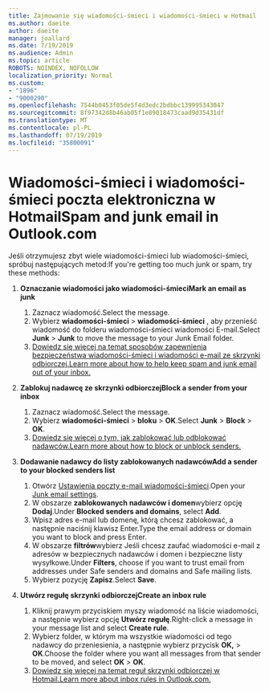 ```yaml
---
title: Zajmowanie się wiadomości-śmieci i wiadomości-śmieci w Hotmail
ms.author: daeite
author: daeite
manager: joallard
ms.date: 7/19/2019
ms.audience: Admin
ms.topic: article
ROBOTS: NOINDEX, NOFOLLOW
localization_priority: Normal
ms.custom:
- "1896"
- "9000290"
ms.openlocfilehash: 7544b0453f05de5f4d3edc2bdbbc139995343047
ms.sourcegitcommit: 8f97342d8b46ab05f1e89018473caad9d35431df
ms.translationtype: MT
ms.contentlocale: pl-PL
ms.lasthandoff: 07/19/2019
ms.locfileid: "35800091"
---
```

# <a name="spam-and-junk-email-in-outlookcom"></a><span data-ttu-id="91ddc-102">Wiadomości-śmieci i wiadomości-śmieci poczta elektroniczna w Hotmail</span><span class="sxs-lookup"><span data-stu-id="91ddc-102">Spam and junk email in Outlook.com</span></span>

<span data-ttu-id="91ddc-103">Jeśli otrzymujesz zbyt wiele wiadomości-śmieci lub wiadomości-śmieci, spróbuj następujących metod:</span><span class="sxs-lookup"><span data-stu-id="91ddc-103">If you're getting too much junk or spam, try these methods:</span></span>

1. <span data-ttu-id="91ddc-104">**Oznaczanie wiadomości jako wiadomości-śmieci**</span><span class="sxs-lookup"><span data-stu-id="91ddc-104">**Mark an email as junk**</span></span>
    1. <span data-ttu-id="91ddc-105">Zaznacz wiadomość.</span><span class="sxs-lookup"><span data-stu-id="91ddc-105">Select the message.</span></span>
    1. <span data-ttu-id="91ddc-106">Wybierz **wiadomości-śmieci** > **wiadomości-śmieci** , aby przenieść wiadomość do folderu wiadomości-śmieci wiadomości E-mail.</span><span class="sxs-lookup"><span data-stu-id="91ddc-106">Select **Junk** > **Junk** to move the message to your Junk Email folder.</span></span>
    1. [<span data-ttu-id="91ddc-107">Dowiedz się więcej na temat sposobów zapewnienia bezpieczeństwa wiadomości-śmieci i wiadomości e-mail ze skrzynki odbiorczej.</span><span class="sxs-lookup"><span data-stu-id="91ddc-107">Learn more about how to help keep spam and junk email out of your inbox.</span></span>](https://support.office.com/article/a3ece97b-82f8-4a5e-9ac3-e92fa6427ae4?wt.mc_id=Office_Outlook_com_Alchemy)

1. <span data-ttu-id="91ddc-108">**Zablokuj nadawcę ze skrzynki odbiorczej**</span><span class="sxs-lookup"><span data-stu-id="91ddc-108">**Block a sender from your inbox**</span></span>
    1. <span data-ttu-id="91ddc-109">Zaznacz wiadomość.</span><span class="sxs-lookup"><span data-stu-id="91ddc-109">Select the message.</span></span>
    1. <span data-ttu-id="91ddc-110">Wybierz **wiadomości-śmieci** > **bloku** > **OK**.</span><span class="sxs-lookup"><span data-stu-id="91ddc-110">Select **Junk** > **Block** > **OK**.</span></span>
    1. [<span data-ttu-id="91ddc-111">Dowiedz się więcej o tym, jak zablokować lub odblokować nadawców.</span><span class="sxs-lookup"><span data-stu-id="91ddc-111">Learn more about how to block or unblock senders.</span></span>](https://support.office.com/article/afba1c94-77bb-4f50-8b85-057cf52f4d5e?wt.mc_id=Office_Outlook_com_Alchemy)

1. <span data-ttu-id="91ddc-112">**Dodawanie nadawcy do listy zablokowanych nadawców**</span><span class="sxs-lookup"><span data-stu-id="91ddc-112">**Add a sender to your blocked senders list**</span></span>
    1. <span data-ttu-id="91ddc-113">Otwórz [Ustawienia poczty e-mail wiadomości-śmieci](https://outlook.live.com/mail/options/mail/junkEmail/blockedSendersAndDomainsV2).</span><span class="sxs-lookup"><span data-stu-id="91ddc-113">Open your [Junk email settings](https://outlook.live.com/mail/options/mail/junkEmail/blockedSendersAndDomainsV2).</span></span>
    1. <span data-ttu-id="91ddc-114">W obszarze **zablokowanych nadawców i domen**wybierz opcję **Dodaj**.</span><span class="sxs-lookup"><span data-stu-id="91ddc-114">Under **Blocked senders and domains**, select **Add**.</span></span>
    1. <span data-ttu-id="91ddc-115">Wpisz adres e-mail lub domenę, którą chcesz zablokować, a następnie naciśnij klawisz Enter.</span><span class="sxs-lookup"><span data-stu-id="91ddc-115">Type the email address or domain you want to block and press Enter.</span></span>
    1. <span data-ttu-id="91ddc-116">W obszarze **filtrów**wybierz Jeśli chcesz zaufać wiadomości e-mail z adresów w bezpiecznych nadawców i domen i bezpieczne listy wysyłkowe.</span><span class="sxs-lookup"><span data-stu-id="91ddc-116">Under **Filters**, choose if you want to trust email from addresses under Safe senders and domains and Safe mailing lists.</span></span>
    1. <span data-ttu-id="91ddc-117">Wybierz pozycję **Zapisz**.</span><span class="sxs-lookup"><span data-stu-id="91ddc-117">Select **Save**.</span></span>

1. <span data-ttu-id="91ddc-118">**Utwórz regułę skrzynki odbiorczej**</span><span class="sxs-lookup"><span data-stu-id="91ddc-118">**Create an inbox rule**</span></span>
    1. <span data-ttu-id="91ddc-119">Kliknij prawym przyciskiem myszy wiadomość na liście wiadomości, a następnie wybierz opcję **Utwórz regułę**.</span><span class="sxs-lookup"><span data-stu-id="91ddc-119">Right-click a message in your message list and select **Create rule**.</span></span>
    1. <span data-ttu-id="91ddc-120">Wybierz folder, w którym ma wszystkie wiadomości od tego nadawcy do przeniesienia, a następnie wybierz przycisk **OK,** > **OK**.</span><span class="sxs-lookup"><span data-stu-id="91ddc-120">Choose the folder where you want all messages from that sender to be moved, and select **OK** > **OK**.</span></span>
    1. [<span data-ttu-id="91ddc-121">Dowiedz się więcej na temat reguł skrzynki odbiorczej w Hotmail.</span><span class="sxs-lookup"><span data-stu-id="91ddc-121">Learn more about inbox rules in Outlook.com.</span></span>](https://support.office.com/article/4b094371-a5d7-49bd-8b1b-4e4896a7cc5d?wt.mc_id=Office_Outlook_com_Alchemy)